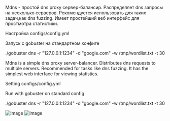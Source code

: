Mdns - простой dns proxy сервер-балансир.
Распределяет dns запросы на несколько серверов. 
Рекомендуется использовать для таких задач,как dns fuzzing.
Имеет простейший веб интерфейс для простмотра статистики.

Настройка configs/config.yml


Запуск с gobuster на стандартном конфиге

./gobuster dns -r "127.0.0.1:1234" -d "google.com" -w /tmp/wordlist.txt -t 30


Mdns is a simple dns proxy server-balancer. Distributes dns requests to multiple servers. Recommended for tasks like dns fuzzing. It has the simplest web interface for viewing statistics.

Setting configs/config.yml

Run with gobuster on standard config 

./gobuster dns -r "127.0.0.1:1234" -d "google.com" -w /tmp/wordlist.txt -t 30

![image](https://user-images.githubusercontent.com/119516169/204873673-2f5af56d-9715-4698-8129-8ca9297d7cb8.png)
![image](https://user-images.githubusercontent.com/119516169/204869299-a8470980-1904-43ac-87e3-5041609b2127.png)


